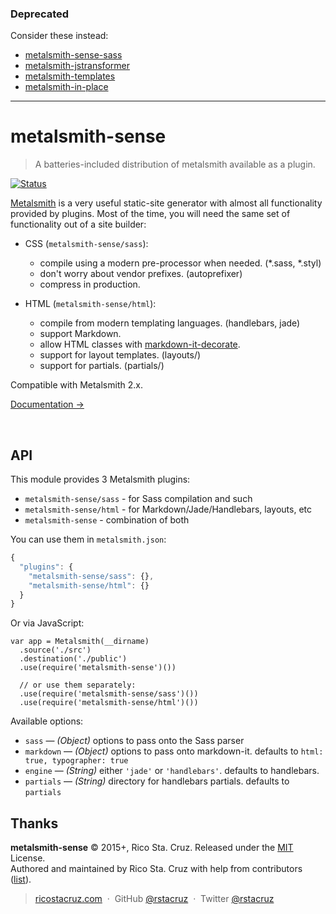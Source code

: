 ### Deprecated

Consider these instead:

- [metalsmith-sense-sass](https://github.com/rstacruz/metalsmith-sense-sass)
- [metalsmith-jstransformer](https://www.npmjs.com/package/metalsmith-jstransformer)
- [metalsmith-templates](https://www.npmjs.com/package/metalsmith-templates)
- [metalsmith-in-place](https://www.npmjs.com/package/metalsmith-in-place)

----

# metalsmith-sense

> A batteries-included distribution of metalsmith available as a plugin.

[![Status](https://travis-ci.org/rstacruz/metalsmith-sense.svg?branch=master)](https://travis-ci.org/rstacruz/metalsmith-sense "See test builds")

[Metalsmith] is a very useful static-site generator with almost all functionality provided by plugins. Most of the time, you will need the same set of functionality out of a site builder:

* CSS (`metalsmith-sense/sass`):
  * compile using a modern pre-processor when needed. (*.sass, *.styl)
  * don't worry about vendor prefixes. (autoprefixer)
  * compress in production.

* HTML (`metalsmith-sense/html`):
  * compile from modern templating languages. (handlebars, jade)
  * support Markdown.
  * allow HTML classes with [markdown-it-decorate](https://www.npmjs.com/package/markdown-it-decorate).
  * support for layout templates. (layouts/)
  * support for partials. (partials/)

Compatible with Metalsmith 2.x.

[Documentation →](docs/)

<br>

## API

This module provides 3 Metalsmith plugins:

- `metalsmith-sense/sass` - for Sass compilation and such
- `metalsmith-sense/html` - for Markdown/Jade/Handlebars, layouts, etc
- `metalsmith-sense` - combination of both

You can use them in `metalsmith.json`:

```js
{
  "plugins": {
    "metalsmith-sense/sass": {},
    "metalsmith-sense/html": {}
  }
}
```

Or via JavaScript:

```
var app = Metalsmith(__dirname)
  .source('./src')
  .destination('./public')
  .use(require('metalsmith-sense')())

  // or use them separately:
  .use(require('metalsmith-sense/sass')())
  .use(require('metalsmith-sense/html')())
```

Available options:

- `sass` — *(Object)* options to pass onto the Sass parser
- `markdown` — *(Object)* options to pass onto markdown-it. defaults to `html: true, typographer: true`
- `engine` — *(String)* either `'jade'` or `'handlebars'`. defaults to handlebars.
- `partials` — *(String)* directory for handlebars partials. defaults to `partials`

## Thanks

**metalsmith-sense** © 2015+, Rico Sta. Cruz. Released under the [MIT] License.<br>
Authored and maintained by Rico Sta. Cruz with help from contributors ([list][contributors]).

> [ricostacruz.com](http://ricostacruz.com) &nbsp;&middot;&nbsp;
> GitHub [@rstacruz](https://github.com/rstacruz) &nbsp;&middot;&nbsp;
> Twitter [@rstacruz](https://twitter.com/rstacruz)

[MIT]: http://mit-license.org/
[contributors]: http://github.com/rstacruz/metalsmith-sense/contributors
[Metalsmith]: http://metalsmith.io/
